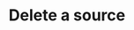 ---
# -------------------------- #
#      ENDPOINT DETAILS      #
# -------------------------- #

content-type: "api-endpoint"
endpoint: "sources"
key: "delete-a-source"
version: "4"


# -------------------------- #
#       METHOD DETAILS       #
# -------------------------- #

title: "Delete a source"
method: "delete"
short-url: |
  /v{{ endpoint.version }}{{ object.endpoint-url }}/{source_id}
full-url: |
  {{ api.base-url }}{{ endpoint.short-url | flatify }}

short: "{{ api.core-objects.sources.delete.description }}"
description: "{{ api.core-objects.sources.delete.description }}"


# -------------------------- #
#       METHOD ARGUMENTS     #
# -------------------------- #

arguments:
  - name: "source_id"
    required: true
    type: "path parameter"
    description: "A path parameter corresponding to the unique ID of the source to be deleted."
    example-value: |
      86741


# -------------------------- #
#           RETURNS          #
# -------------------------- #

returns: |
  If successful, the API will return a status of <code class="api success">200 OK</code> and a [Source object]({{ api.core-objects.sources.object }}) with a `report_card` property. The `deleted_at` attribute will be populated.


# ------------------------------ #
#   EXAMPLE REQUEST & RESPONSES  #
# ------------------------------ #

examples:
  - type: "Request"
    language: "json"
    code: |
      {% assign right-bracket = "}" %}
      curl -X {{ endpoint.method | upcase }} {{ endpoint.full-url | flatify | replace: "{source_id","86741" | remove: right-bracket | strip_newlines }}
           -H "Authorization: Bearer <ACCESS_TOKEN>" 
           -H "Content-Type: application/json"

  - type: "Response"
    language: "json"
    code: |
      {
         "properties":{
            "anchor_time":"2019-01-30T18:16:37.205Z",
            "cron_expression":null,
            "frequency_in_minutes":"30",
            "image_version":"1.latest",
            "product":"pipeline",
            "shop":"stitchdatawearhouse",
            "start_date":"2017-01-01T00:00:00Z"
         },
         "updated_at":"2019-05-28T13:52:23Z",
         "schedule":null,
         "name":"shopify",
         "type":"platform.shopify",
         "deleted_at":"2019-05-28T13:52:23Z",
         "system_paused_at":null,
         "stitch_client_id":116078,
         "paused_at":null,
         "id":86741,
         "display_name":"Shopify",
         "created_at":"2019-01-10T19:38:18Z",
         "report_card":{
            "type":"platform.shopify",
            "current_step":1,
            "current_step_type":"fully_configured",
            "steps":[
               {
                  "type":"form",
                  "properties":[
                     {
                        "name":"anchor_time",
                        "is_required":false,
                        "is_credential":false,
                        "system_provided":false,
                        "property_type":"user_provided",
                        "json_schema":{
                           "type":"string",
                           "format":"date-time"
                        },
                        "provided":true,
                        "tap_mutable":false
                     },
                     {
                        "name":"cron_expression",
                        "is_required":false,
                        "is_credential":false,
                        "system_provided":false,
                        "property_type":"user_provided",
                        "json_schema":null,
                        "provided":false,
                        "tap_mutable":false
                     },
                     {
                        "name":"date_window_size",
                        "is_required":false,
                        "is_credential":false,
                        "system_provided":false,
                        "property_type":"user_provided",
                        "json_schema":{
                           "type":"integer"
                        },
                        "provided":false,
                        "tap_mutable":false
                     },
                     {
                        "name":"frequency_in_minutes",
                        "is_required":false,
                        "is_credential":false,
                        "system_provided":false,
                        "property_type":"user_provided",
                        "json_schema":{
                           "type":"string",
                           "pattern":"^1$|^30$|^60$|^360$|^720$|^1440$"
                        },
                        "provided":true,
                        "tap_mutable":false
                     },
                     {
                        "name":"image_version",
                        "is_required":true,
                        "is_credential":false,
                        "system_provided":true,
                        "property_type":"read_only",
                        "json_schema":null,
                        "provided":true,
                        "tap_mutable":false
                     },
                     {
                        "name":"shop",
                        "is_required":true,
                        "is_credential":false,
                        "system_provided":false,
                        "property_type":"user_provided",
                        "json_schema":{
                           "type":"string"
                        },
                        "provided":true,
                        "tap_mutable":false
                     },
                     {
                        "name":"start_date",
                        "is_required":true,
                        "is_credential":false,
                        "system_provided":false,
                        "property_type":"user_provided",
                        "json_schema":{
                           "type":"string",
                           "pattern":"^\\d{4}-\\d{2}-\\d{2}T00:00:00Z$"
                        },
                        "provided":true,
                        "tap_mutable":false
                     }
                  ]
               },
               {
                  "type":"oauth",
                  "properties":[
                     {
                        "name":"api_key",
                        "is_required":true,
                        "is_credential":true,
                        "system_provided":true,
                        "property_type":"system_provided_by_default",
                        "json_schema":{
                           "type":"string"
                        },
                        "provided":false,
                        "tap_mutable":false
                     }
                  ]
               },
               {
                  "type":"discover_schema",
                  "properties":[

                  ]
               },
               {
                  "type":"field_selection",
                  "properties":[

                  ]
               },
               {
                  "type":"fully_configured",
                  "properties":[

                  ]
               }
            ]
         }
      }

  - type: "Errors"
---